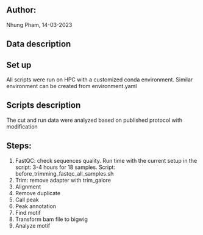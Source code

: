 ## Author:
Nhung Pham, 14-03-2023

## Data description

## Set up
All scripts were run on HPC with a customized conda environment. Similar environment can be created from environment.yaml

## Scripts description

The cut and run data were analyzed based on published protocol with modification

## Steps:

1. FastQC: check sequences quality. Run time with the current setup in the script: 3-4 hours for 18 samples. Script: before_trimming_fastqc_all_samples.sh 
2. Trim: remove adapter with trim_galore  
3. Alignment
4. Remove duplicate
5. Call peak
6. Peak annotation
7. Find motif
8. Transform bam file to bigwig
9. Analyze motif
